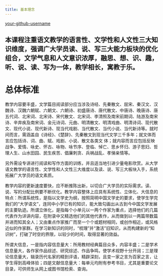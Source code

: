 ```yaml
---
title: 基本理念
---
```



[your-github-username](http://c2i.zhuoxiu.com.cn/upload/desk/576x373/1209/1347163243_888.jpg)


## 本课程注重语文教学的语言性、文学性和人文性三大知识维度，强调广大学员读、说、写三大能力板块的优化组合，文学气息和人文意识浓厚，融思、想、识、趣，听、说、读、写为一体，教学相长，寓教于乐。

# 总体标准

教学内容要丰盛，文学篇目阅读部分应当涉及诗经、先秦散文、屈宋、秦汉文、汉魏诗、汉魏六朝赋、六朝文、六朝诗、初盛唐诗、唐代散文、中唐诗、晚唐诗、唐五代词、北宋词、北宋诗、宋代散文、北宋词、李清照及南宋前期词、陆游及南宋诗、辛弃疾及南宋词、金元诗词、元曲、明清散文、明清戏曲、明清诗词、现代散文、现代小说、现代新诗、现当代戏剧、当代散文、当代小说、当代新诗等。就时间而言，需涵盖自《诗经》、《楚辞》、先秦散文到现当代文学三千多年；就文体而言应包括诗、词、曲、赋、戏剧、小说、散文各类文 体；就内容而言应包括反映战争、爱情、咏史、怀古、咏物、咏节序、登临、悼亡、思乡怀归、游子思妇、哲理人生、山水田园、民生疾苦、倡廉刺贪、兵祸战乱、孝悌亲情等。
 
    
另外需设专讲进行阅读和写作方面的训练，并且适当地引进少量电影欣赏。从大学语文教学的语言性、文学性和人文性三大维度以及读、说、写三大板块入手，系统拓展广大学员的语文素质。

 教学内容的更新速度要快，应不断推陈出新，以切合广大学员的实际需求。读、说、写的分配比例要不断优化。教学内容整体上应具有系统性、立体化、大信息的特点：所谓系统性，是指以文学史为纲，按照简明中国文学史的要求，使学生学完我们的“大学语文”，连同中小学已有的知识，能大致勾画出从古到今中国文学发展的主要轨迹。所谓立体化，是指每个小单元以一两个作家为重点，选择他们的几篇代表作为详讲内容，在附录中又精选他们的其他代表作，从而做到以一两篇带数篇并进而知其全人；又由重点作家推广而至一个个或题材相同，或创作相近，或风格近似的作家群。在学习新知识的同时，“梳理”并“激活”旧知识，从而构建新的“知识树”，打破了时空的界限，以较少的时间，取得显著的效益。
  
所谓大信息，一是指内容信息量大：所用教材经典篇目众多，内容丰盛；二是学术信息量大，各作家作品综述、研究综述、作品争鸣，使学术视野十分开阔；三是理论信息量大，辑录历代名家的精到评语，精辟深刻，且变一家之言为百家之言，让学生得到高峰体验；四是文献信息量大：每单元均附有参考书目，尤其是重要论文目录，可供师生从网上或图书馆检索、查询。
